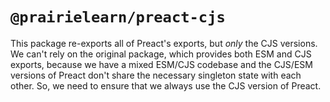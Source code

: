 # `@prairielearn/preact-cjs`

This package re-exports all of Preact's exports, but _only_ the CJS versions. We can't rely on the original package, which provides both ESM and CJS exports, because we have a mixed ESM/CJS codebase and the CJS/ESM versions of Preact don't share the necessary singleton state with each other. So, we need to ensure that we always use the CJS version of Preact.
